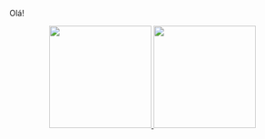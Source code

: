 Olá!

<div align="center">

<a href="https://github.com/AlissaGabriel">

<img height="180em" src="https://github-readme-stats.vercel.app/api?username=AlissaGabriel&show_icons=true&bg_color=D3D3D3&&text_color=000000&title_color=#9FC4E7&icon_color=FF00FF&count_private=true&include_all_commits=false"/>

<img height="180em" src="https://github-readme-stats.vercel.app/api/top-langs/?username=AlissaGabriel&layout=compact&bg_color=D3D3D3&text_color=000000&title_color=#9FC4E7&langs_count=10"/>

</a>

</div>
